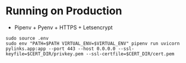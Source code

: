 # Running on Production

- Pipenv + Pyenv + HTTPS + Letsencrypt
```shell script
sudo source .env
sudo env "PATH=$PATH VIRTUAL_ENV=$VIRTUAL_ENV" pipenv run uvicorn pylinks.app:app --port 443 --host 0.0.0.0 --ssl-keyfile=$CERT_DIR/privkey.pem --ssl-certfile=$CERT_DIR/cert.pem
```